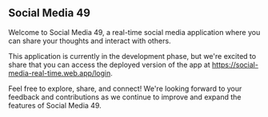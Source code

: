 ## Social Media 49

Welcome to Social Media 49, a real-time social media application where you can share your thoughts and interact with others.

This application is currently in the development phase, but we're excited to share that you can access the deployed version of the app at https://social-media-real-time.web.app/login.

Feel free to explore, share, and connect! We're looking forward to your feedback and contributions as we continue to improve and expand the features of Social Media 49.
